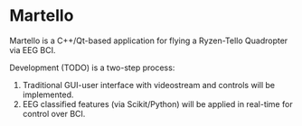 # Martello

Martello is a C++/Qt-based application for flying a Ryzen-Tello Quadropter via EEG BCI.

Development (TODO) is a two-step process:
1. Traditional GUI-user interface with videostream and controls will be implemented.
2. EEG classified features (via Scikit/Python) will be applied in real-time for control over BCI.
